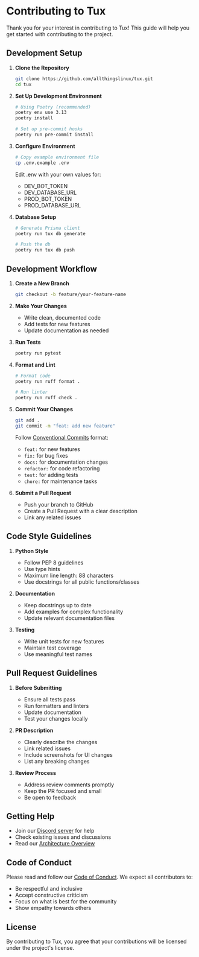 # Contributing to Tux

Thank you for your interest in contributing to Tux! This guide will help you get started with contributing to the project.

## Development Setup

1. **Clone the Repository**

   ```bash
   git clone https://github.com/allthingslinux/tux.git
   cd tux
   ```

2. **Set Up Development Environment**

   ```bash
   # Using Poetry (recommended)
   poetry env use 3.13
   poetry install
   
   # Set up pre-commit hooks
   poetry run pre-commit install
   ```

3. **Configure Environment**

   ```bash
   # Copy example environment file
   cp .env.example .env
   ```

   Edit .env with your own values for:

   - DEV_BOT_TOKEN
   - DEV_DATABASE_URL
   - PROD_BOT_TOKEN
   - PROD_DATABASE_URL

4. **Database Setup**

   ```bash
   # Generate Prisma client
   poetry run tux db generate

   # Push the db
   poetry run tux db push
   ```

## Development Workflow

1. **Create a New Branch**

   ```bash
   git checkout -b feature/your-feature-name
   ```

2. **Make Your Changes**
   - Write clean, documented code
   - Add tests for new features
   - Update documentation as needed

3. **Run Tests**

   ```bash
   poetry run pytest
   ```

4. **Format and Lint**

   ```bash
   # Format code
   poetry run ruff format .
   
   # Run linter
   poetry run ruff check .
   ```

5. **Commit Your Changes**

   ```bash
   git add .
   git commit -m "feat: add new feature"
   ```

   Follow [Conventional Commits](https://www.conventionalcommits.org/) format:
   - `feat:` for new features
   - `fix:` for bug fixes
   - `docs:` for documentation changes
   - `refactor:` for code refactoring
   - `test:` for adding tests
   - `chore:` for maintenance tasks

6. **Submit a Pull Request**
   - Push your branch to GitHub
   - Create a Pull Request with a clear description
   - Link any related issues

## Code Style Guidelines

1. **Python Style**
   - Follow PEP 8 guidelines
   - Use type hints
   - Maximum line length: 88 characters
   - Use docstrings for all public functions/classes

2. **Documentation**
   - Keep docstrings up to date
   - Add examples for complex functionality
   - Update relevant documentation files

3. **Testing**
   - Write unit tests for new features
   - Maintain test coverage
   - Use meaningful test names

## Pull Request Guidelines

1. **Before Submitting**
   - Ensure all tests pass
   - Run formatters and linters
   - Update documentation
   - Test your changes locally

2. **PR Description**
   - Clearly describe the changes
   - Link related issues
   - Include screenshots for UI changes
   - List any breaking changes

3. **Review Process**
   - Address review comments promptly
   - Keep the PR focused and small
   - Be open to feedback

## Getting Help

- Join our [Discord server](https://discord.gg/your-server) for help
- Check existing issues and discussions
- Read our [Architecture Overview](architecture.md)

## Code of Conduct

Please read and follow our [Code of Conduct](../../CODE_OF_CONDUCT.md). We expect all contributors to:

- Be respectful and inclusive
- Accept constructive criticism
- Focus on what is best for the community
- Show empathy towards others

## License

By contributing to Tux, you agree that your contributions will be licensed under the project's license.
